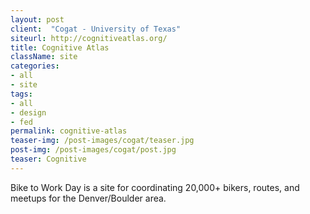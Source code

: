 ```yaml
---
layout: post
client:  "Cogat - University of Texas"
siteurl: http://cognitiveatlas.org/
title: Cognitive Atlas
className: site
categories: 
- all
- site
tags:
- all
- design
- fed
permalink: cognitive-atlas
teaser-img: /post-images/cogat/teaser.jpg
post-img: /post-images/cogat/post.jpg
teaser: Cognitive 
---
```

Bike to Work Day is a site for coordinating 20,000+ bikers, routes, and meetups for the Denver/Boulder area.
